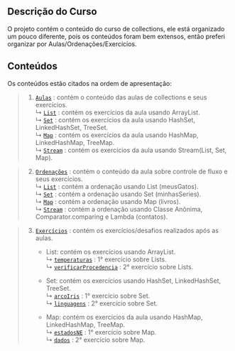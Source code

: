 ## Descrição do Curso

O projeto contém o conteúdo do curso de collections, ele está organizado um pouco diferente, pois os  conteúdos foram bem extensos, então preferi organizar por Aulas/Ordenações/Exercícios.

## Conteúdos

Os conteúdos estão citados na ordem de apresentação:

> 1. [`Aulas`](https://github.com/jsrbrt/Dio-java-basico/tree/main/4-collections/src/Aulas) : contém o conteúdo das aulas de collections e seus exercícios.<br>
>    ↳ [`List`](https://github.com/jsrbrt/Dio-java-basico/blob/main/4-collections/src/Aulas/AulaArrayList.java) : contém os exercícios da aula usando ArrayList. <br>
>    ↳ [`Set`](https://github.com/jsrbrt/Dio-java-basico/blob/main/4-collections/src/Aulas/AulaSet.java) : contém os exercícios da aula usando HashSet, LinkedHashSet, TreeSet. <br>
>    ↳ [`Map`](https://github.com/jsrbrt/Dio-java-basico/blob/main/4-collections/src/Aulas/AulaMap.java) : contém os exercícios da aula usando HashMap, LinkedHashMap, TreeMap. <br>
>    ↳ [`Stream`](https://github.com/jsrbrt/Dio-java-basico/blob/main/4-collections/src/Aulas/AulaStream.java) : contém os exercícios da aula usando Stream(List, Set, Map).

> 2. [`Ordenações`](https://github.com/jsrbrt/Dio-java-basico/blob/main/4-collections/src/Ordenacoes) : contém o conteúdo da aula sobre controle de fluxo e seus exercícios.<br>
>    ↳ [`List`](https://github.com/jsrbrt/Dio-java-basico/blob/main/4-collections/src/Ordenacoes/OrdenacaoArray.java) : contém a ordenação usando List (meusGatos). <br>
>    ↳ [`Set`](https://github.com/jsrbrt/Dio-java-basico/blob/main/4-collections/src/Ordenacoes/OrdenacaoSet.java) : contém a ordenação usando Set (minhasSeries). <br>
>    ↳ [`Map`](https://github.com/jsrbrt/Dio-java-basico/blob/main/4-collections/src/Ordenacoes/OrdenacaoMap.java) : contém a ordenação usando Map (livros). <br>
>    ↳ [`Stream`](https://github.com/jsrbrt/Dio-java-basico/blob/main/4-collections/src/Ordenacoes/OrdenacaoStream.java) : contém a ordenação usando Classe Anônima, Comparator.comparing e Lambda (contatos).

> 3. [`Exercícios`](https://github.com/jsrbrt/Dio-java-basico/tree/main/4-collections/src/Exercicios) : contém os exercícios/desafios realizados após as aulas. <br>
>     - List: contém os exercícios usando ArrayList. <br>
>       ↳ [`temperaturas`](https://github.com/jsrbrt/Dio-java-basico/blob/main/4-collections/src/Exercicios/ExercicioList1.java) : 1° exercício sobre Lists.<br>
>       ↳ [`verificarProcedencia`](https://github.com/jsrbrt/Dio-java-basico/blob/main/4-collections/src/Exercicios/ExercicioList2.java) : 2° exercício sobre Lists.<br>
>
>     - Set: contém os exercícios usando HashSet, LinkedHashSet, TreeSet.<br>
>       ↳ [`arcoIris`](https://github.com/jsrbrt/Dio-java-basico/blob/main/4-collections/src/Exercicios/ExercicioSet1.java) : 1° exercício sobre Set.<br>
>       ↳ [`linguagens`](https://github.com/jsrbrt/Dio-java-basico/blob/main/4-collections/src/Exercicios/ExercicioSet2.java) : 2° exercício sobre Set.<br>
>
>     - Map: contém os exercícios da aula usando HashMap, LinkedHashMap, TreeMap.<br>
>       ↳ [`estadosNE`](https://github.com/jsrbrt/Dio-java-basico/blob/main/4-collections/src/Exercicios/ExercicioMap1.java) : 1° exercício sobre Map.<br>
>       ↳ [`dados`](https://github.com/jsrbrt/Dio-java-basico/blob/main/4-collections/src/Exercicios/ExercicioMap2.java) : 2° exercício sobre Map.
